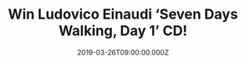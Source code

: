 ---
campaign-uuid: "c-4a91f839-1ad6-4d44-95de-9f5403a0a29f"
type: "Competition"
category: "Music"
date: "2019-03-26T09:00:00.000Z"
end-date: "2019-04-26T23:59:00.000Z"
disable-form: false
is_promoted: false
has_entry_page: true
title: "Win Ludovico Einaudi ‘Seven Days Walking, Day 1’ CD!"
competition-description: "<p>‘Seven Days Walking’: seven bodies of music to be released\
  \ over seven consecutive months. The first, ‘Seven Days Walking: Day One’, which\
  \ interweaves piano and strings in his unmistakable style, is Einaudi’s 14th studio\
  \ album.’Seven Days Walking: Day Two’ follows a month later. Each ‘day’ is then\
  \ released, digitally, a month apart, leading up to ‘Day Seven’ which will be released\
  \ in the autumn in a box-set of the complete Seven Days. We have on our hands a\
  \ copy of Ludovico’s masterpiece to one lucky member.</p>\n<p>Ludovico never disappoints.\
  \ Pure tranquility to your ears. Click below for a chance to win.</p>\n"
hero-header: "Win Ludovico Einaudi ‘Seven Days Walking, Day 1’ CD!"
terms-confirmation: "N/A"
banner-img: "https://assets.expresslyapp.com/asset-2498c1a9-4d85-4bcd-8a68-31d06534b95d.jpg"
logo-left-href: "http://club.expressly.io"
logo-left-image: "https://assets.expresslyapp.com/asset-52c2adaf-ed91-4afe-9d39-9295fa74721e.jpg"
logo-left-title: "ExpresslyClub"
bg-image-hero: "https://assets.expresslyapp.com/asset-f079f29f-ccec-429c-ad7a-7ff39045804f.jpg"
bg-image-first: "https://assets.expresslyapp.com/asset-32644a8c-d666-42cb-8286-ea379b74ee88.jpg"
section1-content: "<p>‘Seven Days Walking’: seven bodies of music to be released over\
  \ seven consecutive months. Inspiration for the entire project derived from walks\
  \ that Einaudi would take through the mountains in winter. He explains, \"In January\
  \ last year I often went for long walks in the mountains, always following more\
  \ or less the same trail. It snowed heavily, and my thoughts roamed free inside\
  \ the storm, where all shapes, stripped bare by the cold, lost their contours and\
  \ colours. Perhaps that feeling of extreme essence was the origin of this album.”\
  </p>\n<p>The first album focuses on several main themes, which then recur in different\
  \ forms on the following albums, seven variations following the same imaginary itinerary.\
  \ Or the same itinerary, retraced at seven different times.</p>\n<p>Enter the form\
  \ below for a chance to win Ludovico Einaudi’s work of art now.</p>\n"
entry-title: "Win Ludovico Einaudi ‘Seven Days Walking, Day 1’ CD!"
entry-content: "<p>Enter the draw to win Ludovico Enaudi ‘Seven Days Walking, Day\
  \ 1’ CD by entering below before 23:59 on 26th of April 2019.\n\_</p>\n"
has-winner: false
prize-description: "Ludovico Einaudi ‘Seven Days Walking, Day 1’ CD"
special-conditions: "Multiple entries are allowed up to one every day.\r\nThis competition\
  \ is also available on: https://aaa.nme.com/competitions/\r\nludovico-einaudi-seven-days-walking-cd"
country-restrictions:
- "GB"
---